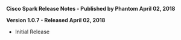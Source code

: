 **Cisco Spark Release Notes - Published by Phantom April 02, 2018**


**Version 1.0.7 - Released April 02, 2018**

* Initial Release
